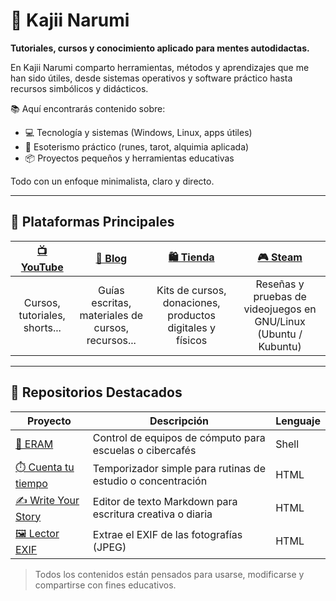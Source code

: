 # 🌙 Kajii Narumi

**Tutoriales, cursos y conocimiento aplicado para mentes autodidactas.**

En Kajii Narumi comparto herramientas, métodos y aprendizajes que me han sido útiles, desde sistemas operativos y software práctico hasta recursos simbólicos y didácticos.

📚 Aquí encontrarás contenido sobre:

- 💻 Tecnología y sistemas (Windows, Linux, apps útiles)  
- 🔮 Esoterismo práctico (runes, tarot, alquimia aplicada)  
- 📦 Proyectos pequeños y herramientas educativas

Todo con un enfoque minimalista, claro y directo.


---

## 📌 Plataformas Principales

| [📺 YouTube](https://youtube.com/@kajiinarumi) | [📝 Blog](https://blog.kajiinarumi.com) | [🛍️ Tienda](https://kajiinarumi.com) | [🎮 Steam](https://store.steampowered.com/curator/42511696-Kajii-Narumi/) |
|:---------------------------------------------:|:---------------------------------------:|:------------------------------------:|:-------------------------------------------------------------------------:|
| Cursos, tutoriales, shorts...                 | Guías escritas, materiales de cursos, recursos... | Kits de cursos, donaciones, productos digitales y físicos | Reseñas y pruebas de videojuegos en GNU/Linux (Ubuntu / Kubuntu) |


---

## 📂 Repositorios Destacados

| Proyecto                          | Descripción                                                             | Lenguaje      |
|----------------------------------|-------------------------------------------------------------------------|---------------|
| [📘 ERAM](https://kajiinarumi.github.io/ERAM/)              | Control de equipos de cómputo para escuelas o cibercafés               | Shell         |
| [⏱️ Cuenta tu tiempo](https://kajiinarumi.github.io/Cuenta-tu-tiempo/) | Temporizador simple para rutinas de estudio o concentración            | HTML          |
| [✍️ Write Your Story](https://kajiinarumi.github.io/write-your-story/) | Editor de texto Markdown para escritura creativa o diaria                       | HTML          |
| [🖼 Lector EXIF ](https://kajiinarumi.github.io/LectorEXIF/) | Extrae el EXIF de las fotografías (JPEG) | HTML |


> Todos los contenidos están pensados para usarse, modificarse y compartirse con fines educativos.
